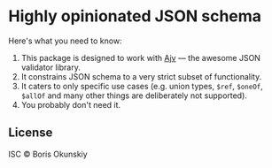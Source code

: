 # Highly opinionated JSON schema

Here's what you need to know:

1. This package is designed to work with [Ajv](https://ajv.js.org/) — the awesome JSON validator library.
2. It constrains JSON schema to a very strict subset of functionality.
3. It caters to only specific use cases (e.g. union types, `$ref`, `$oneOf`, `$allOf` and many other things are deliberately not supported).
4. You probably don't need it.

## License

ISC © Boris Okunskiy
